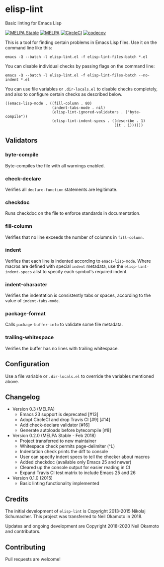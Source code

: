 elisp-lint
==========

Basic linting for Emacs Lisp

[![MELPA Stable](https://stable.melpa.org/packages/elisp-lint-badge.svg)](https://stable.melpa.org/#/elisp-lint)
[![MELPA](https://melpa.org/packages/elisp-lint-badge.svg)](https://melpa.org/#/elisp-lint)
[![CircleCI](https://img.shields.io/circleci/project/github/gonewest818/elisp-lint.svg)](https://circleci.com/gh/gonewest818/elisp-lint)
[![codecov](https://codecov.io/gh/gonewest818/elisp-lint/branch/master/graph/badge.svg)](https://codecov.io/gh/gonewest818/elisp-lint)

This is a tool for finding certain problems in Emacs Lisp files. Use it on the command line like this:

    emacs -Q --batch -l elisp-lint.el -f elisp-lint-files-batch *.el

You can disable individual checks by passing flags on the command line:

    emacs -Q --batch -l elisp-lint.el -f elisp-lint-files-batch --no-indent *.el

You can use file variables or `.dir-locals.el` to disable checks completely, and
also to configure certain checks as described below.

    ((emacs-lisp-mode . ((fill-column . 80)
                         (indent-tabs-mode . nil)
                         (elisp-lint-ignored-validators . ("byte-compile"))
                         (elisp-lint-indent-specs . ((describe . 1)
                                                     (it . 1))))))

Validators
----------

### byte-compile ###

Byte-compiles the file with all warnings enabled.

### check-declare ###

Verifies all `declare-function` statements are legitimate.

### checkdoc ###

Runs checkdoc on the file to enforce standards in documentation.

### fill-column ###

Verifies that no line exceeds the number of columns in `fill-column`.

### indent ###

Verifies that each line is indented according to `emacs-lisp-mode`. Where macros
are defined with special `indent` metadata, use the `elisp-lint-indent-specs` alist
to specify each symbol's required indent.

### indent-character ###

Verifies the indentation is consistently tabs or spaces, according to the value
of `indent-tabs-mode`.

### package-format ###

Calls `package-buffer-info` to validate some file metadata.

### trailing-whitespace ###

Verifies the buffer has no lines with trailing whitespace.

Configuration
-------------

Use a file variable or `.dir-locals.el` to override the variables mentioned
above.

Changelog
---------

* Version 0.3 (MELPA)
   - Emacs 23 support is deprecated [#13]
   - Adopt CircleCI and drop Travis CI [#9] [#14]
   - Add check-declare validator [#16]
   - Generate autoloads before bytecompile [#8]
* Version 0.2.0 (MELPA Stable - Feb 2018)
   - Project transferred to new maintainer
   - Whitespace check permits page-delimiter (^L)
   - Indentation check prints the diff to console
   - User can specify indent specs to tell the checker about macros
   - Added checkdoc (available only Emacs 25 and newer)
   - Cleared up the console output for easier reading in CI
   - Expand Travis CI test matrix to include Emacs 25 and 26
* Version 0.1.0 (2015)
   - Basic linting functionality implemented

Credits
-------

The initial development of `elisp-lint` is Copyright 2013-2015 Nikolaj
Schumacher. This project was transferred to Neil Okamoto in 2018.

Updates and ongoing development are Copyright 2018-2020 Neil Okamoto and contributors.

Contributing
------------

Pull requests are welcome!
